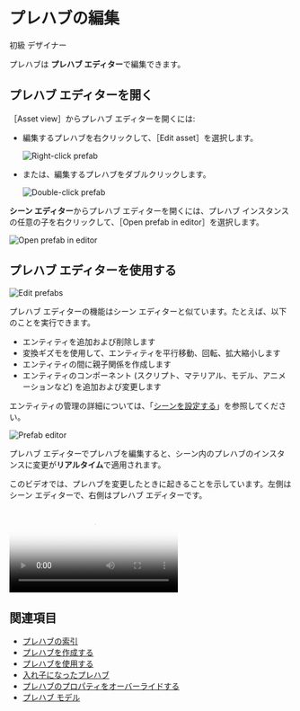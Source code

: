# プレハブの編集

<span class="label label-doc-level">初級</span>
<span class="label label-doc-audience">デザイナー</span>

プレハブは **プレハブ エディター**で編集できます。

## プレハブ エディターを開く ##

［Asset view］からプレハブ エディターを開くには:

* 編集するプレハブを右クリックして、［Edit asset］を選択します。

    ![Right-click prefab](media/edit-prefab-with-edit-asset-button.png)

* または、編集するプレハブをダブルクリックします。

    ![Double-click prefab](media/open-prefab-editor.gif)

**シーン エディター**からプレハブ エディターを開くには、プレハブ インスタンスの任意の子を右クリックして、［Open prefab in editor］を選択します。

![Open prefab in editor](media/use-prefabs-prefab-open-prefab-from-prefab-instance.png)

## プレハブ エディターを使用する ##

![Edit prefabs](media/prefab-editor.png)

プレハブ エディターの機能はシーン エディターと似ています。たとえば、以下のことを実行できます。

* エンティティを追加および削除します
* 変換ギズモを使用して、エンティティを平行移動、回転、拡大縮小します
* エンティティの間に親子関係を作成します
* エンティティのコンポーネント (スクリプト、マテリアル、モデル、アニメーションなど) を追加および変更します

エンティティの管理の詳細については、「[シーンを設定する](../add-entities.md)」を参照してください。

![Prefab editor](media/prefab-editor.png)

プレハブ エディターでプレハブを編集すると、シーン内のプレハブのインスタンスに変更が**リアルタイム**で適用されます。

このビデオでは、プレハブを変更したときに起きることを示しています。左側はシーン エディターで、右側はプレハブ エディターです。

<p>
<video autoplay loop class="responsive-video" poster="media/edit-prefab-and-update-instances.jpg">
   <source src="media/edit-prefab-and-update-instances.mp4" type="video/mp4">
</video>
</p>

## 関連項目

* [プレハブの索引](index.md)
* [プレハブを作成する](create-a-prefab.md)
* [プレハブを使用する](index.md)
* [入れ子になったプレハブ](nested-prefabs.md)
* [プレハブのプロパティをオーバーライドする](override-prefab-properties.md)
* [プレハブ モデル](prefab-models.md)
